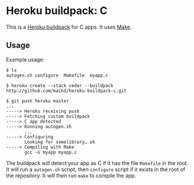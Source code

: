 Heroku buildpack: C
===================

This is a [Heroku buildpack](http://devcenter.heroku.com/articles/buildpacks) for C apps.
It uses [Make](http://www.gnu.org/software/make/).

Usage
-----

Example usage:

    $ ls
    autogen.sh configure  Makefile  myapp.c

    $ heroku create --stack cedar --buildpack http://github.com/maihd/heroku-buildpack-c.git

    $ git push heroku master
    ...
    -----> Heroku receiving push
    -----> Fetching custom buildpack
    -----> C app detected
    -----> Running autogen.sh
           ...
    -----> Configuring
           Looking for somelibrary… ok
    -----> Compiling with Make
           gcc -o myapp myapp.c

The buildpack will detect your app as C if it has the file `Makefile` in the root.  It will run a `autogen.sh` script, then `configure` script if it exists in the root of the repository. It will then run `make` to compile the app.